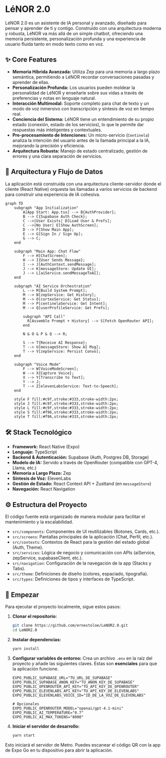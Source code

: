 # LéNOR 2.0

LéNOR 2.0 es un asistente de IA personal y avanzado, diseñado para pensar y aprender de ti y contigo. Construido con una arquitectura moderna y robusta, LéNOR va más allá de un simple chatbot, ofreciendo una memoria persistente, personalización profunda y una experiencia de usuario fluida tanto en modo texto como en voz.

## ✨ Core Features

- **Memoria Híbrida Avanzada:** Utiliza Zep para una memoria a largo plazo semántica, permitiendo a LéNOR recordar conversaciones pasadas y aprender de ellas.
- **Personalización Profunda:** Los usuarios pueden moldear la personalidad de LéNOR y enseñarle sobre sus vidas a través de preferencias y notas en lenguaje natural.
- **Interacción Multimodal:** Soporte completo para chat de texto y un modo de voz inmersivo con transcripción y síntesis de voz en tiempo real.
- **Conciencia del Sistema:** LéNOR tiene un entendimiento de su propio estado (conexión, estado de los servicios), lo que le permite dar respuestas más inteligentes y contextuales.
- **Pre-procesamiento de Intenciones:** Un micro-servicio (`Centinela`) analiza la intención del usuario antes de la llamada principal a la IA, mejorando la precisión y eficiencia.
- **Arquitectura Robusta:** Manejo de estado centralizado, gestión de errores y una clara separación de servicios.

## 🚀 Arquitectura y Flujo de Datos

La aplicación está construida con una arquitectura cliente-servidor donde el cliente (React Native) orquesta las llamadas a varios servicios de backend para construir una experiencia de IA cohesiva.

```mermaid
graph TD
    subgraph "App Initialization"
        A[App Start: App.tsx] --> B{AuthProvider};
        B --> C{Supabase Auth Check};
        C -->|User Exists| D[Load User & Prefs];
        C -->|No User| E[Show AuthScreen];
        D --> F[Show Main App];
        E --> G[Sign In / Sign Up];
        G --> C;
    end

    subgraph "Main App: Chat Flow"
        F --> H[ChatScreen];
        H --> I{User Sends Message};
        I --> J[AuthContext.sendMessage];
        J --> K[messageStore: Update UI];
        J --> L[aiService.sendMessageToAI];
    end

    subgraph "AI Service Orchestration"
        L --> M[Build System Prompt];
        M --> N[zepService: Get History];
        M --> O[cortexService: Get Status];
        M --> P[centinelaService: Get Intent];
        M --> Q[userProfileService: Get Prefs];
        
        subgraph "API Call"
          R[Assemble Prompt + History] --> S[Fetch OpenRouter API];
        end

        N & O & P & Q --> R;
        
        S --> T{Receive AI Response};
        T --> U[messageStore: Show AI Msg];
        T --> V[zepService: Persist Convo];
    end

    subgraph "Voice Mode"
        F --> W[VoiceModeScreen];
        W --> X{Capture Voice};
        X --> Y[Transcribe to Text];
        Y --> J;
        T --> Z[elevenLabsService: Text-to-Speech];
    end

    style F fill:#c9f,stroke:#333,stroke-width:2px;
    style J fill:#c9f,stroke:#333,stroke-width:2px;
    style L fill:#c9f,stroke:#333,stroke-width:2px;
    style S fill:#f96,stroke:#333,stroke-width:2px;
    style T fill:#f96,stroke:#333,stroke-width:2px;
```

## 🛠️ Stack Tecnológico

- **Framework:** React Native (Expo)
- **Lenguaje:** TypeScript
- **Backend & Autenticación:** Supabase (Auth, Postgres DB, Storage)
- **Modelo de IA:** Servido a través de OpenRouter (compatible con GPT-4, Llama, etc.)
- **Memoria a Largo Plazo:** Zep
- **Síntesis de Voz:** ElevenLabs
- **Gestión de Estado:** React Context API + Zusttand (en `messageStore`)
- **Navegación:** React Navigation

## ⚙️ Estructura del Proyecto

El código fuente está organizado de manera modular para facilitar el mantenimiento y la escalabilidad.

-   `src/components`: Componentes de UI reutilizables (Botones, Cards, etc.).
-   `src/screens`: Pantallas principales de la aplicación (Chat, Perfil, etc.).
-   `src/contexts`: Contextos de React para la gestión del estado global (Auth, Theme).
-   `src/services`: Lógica de negocio y comunicación con APIs (aiService, zepService, supabaseClient, etc.).
-   `src/navigation`: Configuración de la navegación de la app (Stacks y Tabs).
-   `src/theme`: Definiciones de diseño (colores, espaciado, tipografía).
-   `src/types`: Definiciones de tipos y interfaces de TypeScript.

## 🚀 Empezar

Para ejecutar el proyecto localmente, sigue estos pasos:

1.  **Clonar el repositorio:**
    ```bash
    git clone https://github.com/ernestoloe/LeNOR2.0.git
    cd LeNOR2.0
    ```

2.  **Instalar dependencias:**
    ```bash
    yarn install
    ```

3.  **Configurar variables de entorno:**
    Crea un archivo `.env` en la raíz del proyecto y añade las siguientes claves. Estas son **esenciales** para que la aplicación funcione.

    ```env
    EXPO_PUBLIC_SUPABASE_URL="TU_URL_DE_SUPABASE"
    EXPO_PUBLIC_SUPABASE_ANON_KEY="TU_ANON_KEY_DE_SUPABASE"
    EXPO_PUBLIC_OPENROUTER_API_KEY="TU_API_KEY_DE_OPENROUTER"
    EXPO_PUBLIC_ELEVENLABS_API_KEY="TU_API_KEY_DE_ELEVENLABS"
    EXPO_PUBLIC_ELEVENLABS_VOICE_ID="ID_DE_LA_VOZ_DE_ELEVENLABS"

    # Opcionales
    EXPO_PUBLIC_OPENROUTER_MODEL="openai/gpt-4.1-mini"
    EXPO_PUBLIC_AI_TEMPERATURE="0.7"
    EXPO_PUBLIC_AI_MAX_TOKENS="8000"
    ```

4.  **Iniciar el servidor de desarrollo:**
    ```bash
    yarn start
    ```

Esto iniciará el servidor de Metro. Puedes escanear el código QR con la app de Expo Go en tu dispositivo para abrir la aplicación.
